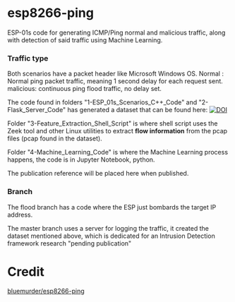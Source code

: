 # esp8266-ping
ESP-01s code for generating ICMP/Ping normal and malicious traffic, along with detection of said traffic using Machine Learning.

### Traffic type
Both scenarios have a packet header like Microsoft Windows OS.
Normal : Normal ping packet traffic, meaning 1 second delay for each request sent.
malicious: continuous ping flood traffic, no delay set.

The code found in folders "1-ESP_01s_Scenarios_C++_Code" and "2-Flask_Server_Code" has generated a dataset that can be found here: [![DOI](https://zenodo.org/badge/doi/10.5281/zenodo.7772015.svg)](http://dx.doi.org/10.5281/zenodo.7772015)

Folder "3-Feature_Extraction_Shell_Script" is where shell script uses the Zeek tool and other Linux utilities to extract **flow information** from the pcap files (pcap found in the dataset).

Folder "4-Machine_Learning_Code" is where the Machine Learning process happens, the code is in Jupyter Notebook, python.


The publication reference will be placed here when published. 


### Branch
The flood branch has a code where the ESP just bombards the target IP address.

The master branch uses a server for logging the traffic, it created the dataset mentioned above, which is dedicated for an Intrusion Detection framework research "pending publication"

# Credit
[bluemurder/esp8266-ping](https://github.com/bluemurder/esp8266-ping#readme)
